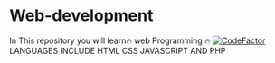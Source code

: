 # Web-development
 In This repository you will learn🔥 web Programming 🔥 
 [![CodeFactor](https://www.codefactor.io/repository/github/saikiranvoladri/web-development/badge)](https://www.codefactor.io/repository/github/saikiranvoladri/web-development)
LANGUAGES INCLUDE
HTML
CSS
JAVASCRIPT AND
PHP
